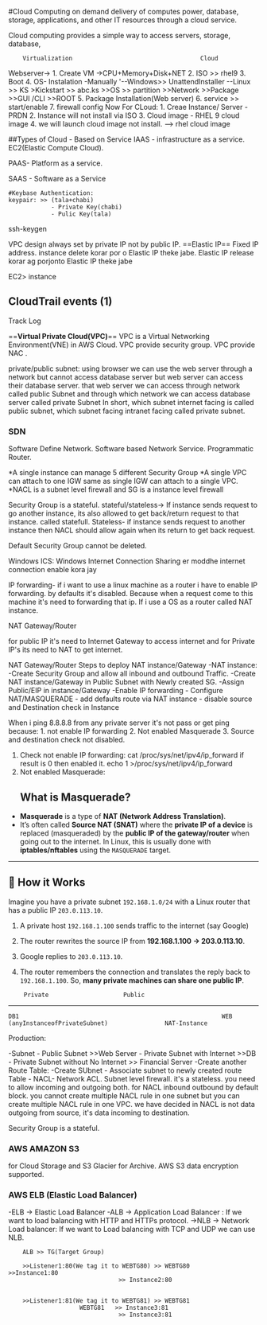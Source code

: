
#Cloud Computing 
on demand delivery of computes power, database, storage, applications, and other IT resources through a cloud service.

Cloud computing provides a simple way to access servers, storage, database,

		Virtualization                                    Cloud
Webserver->
			1. Create VM
				->CPU+Memory+Disk+NET
			2. ISO >> rhel9
			3.  Boot
			4. OS- Instalation
				-Manually
				'--Windows>> UnattendInstaller
				--Linux >> KS >Kickstart >> abc.ks
									>>OS >> partition
									>>Network
									>>Package
									>>GUI /CLI
									>>ROOT
			5. Package Installation(Web server)
			6.  service >> start/enable
			7. firewall config
	Now For CLoud:
		1.  Creae Instance/ Server
			-PRDN
		2. Instance will not install via ISO
		3. Cloud image - RHEL 9 cloud image 
		4. we will launch cloud image not install. --> rhel cloud image


##Types of Cloud - Based on Service
IAAS - infrastructure as a service.  EC2(Elastic Compute Cloud).  

PAAS- Platform as a service. 

SAAS - Software as a Service



	#Keybase Authentication:
	keypair: >> (tala+chabi)
				- Private Key(chabi)
				- Pulic Key(tala)

ssh-keygen

VPC design always set by private IP not by public IP.
==Elastic IP==
Fixed IP address. instance delete korar por o Elastic IP theke jabe. Elastic IP release korar ag porjonto Elastic IP theke jabe


EC2> instance
## CloudTrail events (1)
Track Log

==**Virtual Private Cloud(VPC)**==
VPC is a Virtual Networking Environment(VNE) in AWS Cloud. VPC provide security group. VPC provide NAC .

private/public subnet:
using browser we can use the web server through a network but cannot access database server but web server can access their database server. that web server we can access through network called public Subnet and through which network we can access database server called private Subnet
In short, which subnet internet facing is called public subnet, which subnet facing intranet facing called private subnet.

### SDN
Software Define Network. Software based Network Service. Programmatic Router.

*A single instance can manage 5 different Security Group
*A single VPC can attach to one IGW same as single IGW can attach to a single VPC.
*NACL is a subnet level firewall and SG is a instance level firewall


Security Group is a stateful.
stateful/stateless->  If instance sends request to go another instance, its also allowed to get back/return request to that instance. called statefull.
Stateless- if instance sends request to another instance then NACL should allow again when its return to get back request.

Default Security Group cannot be deleted.

Windows ICS: Windows Internet Connection Sharing er moddhe internet connection enable kora jay

IP forwarding- if i want to use a linux machine as a router i have to enable IP forwarding. by defaults it's disabled. Because when a request come to this machine it's need to forwarding that ip. If i use a OS as a router called NAT instance.

NAT Gateway/Router

for public IP it's need to Internet Gateway to access internet and for Private IP's its need to NAT to get internet.




NAT Gateway/Router
Steps to deploy NAT instance/Gateway
-NAT instance:
		-Create Security Group and allow all inbound and outbound Traffic.
		-Create NAT instance/Gateway in Public Subnet with Newly created SG.
		-Assign Public/EIP in instance/Gateway
		-Enable IP forwarding 
		- Configure NAT/MASQUERADE
		- add defaults route via NAT instance
		- disable source and Destination check in Instance

When i ping 8.8.8.8 from any private server it's not pass or get ping because:
	1. not enable IP forwarding
	2. Not enabled Masquerade
	3. Source and destination check not disabled.

1. Check not enable IP forwarding: cat /proc/sys/net/ipv4/ip_forward
		if result is 0 then enabled it.
		echo 1 >/proc/sys/net/ipv4/ip_forward
2. Not enabled Masquerade:
   ## What is Masquerade?
- **Masquerade** is a type of **NAT (Network Address Translation)**.
- It’s often called **Source NAT (SNAT)** where the **private IP of a device** is replaced (masqueraded) by the **public IP of the gateway/router** when going out to the internet.
In Linux, this is usually done with **iptables/nftables** using the `MASQUERADE` target.

---

## 🔹 How it Works

Imagine you have a private subnet `192.168.1.0/24` with a Linux router that has a public IP `203.0.113.10`.

1. A private host `192.168.1.100` sends traffic to the internet (say Google)
2. The router rewrites the source IP from **192.168.1.100 → 203.0.113.10**.
3. Google replies to `203.0.113.10`.    
4. The router remembers the connection and translates the reply back to `192.168.1.100`.
So, **many private machines can share one public IP**.


		Private                     Public
-------------------------------------------------
	DB1                                                         WEB
	(anyInstanceofPrivateSubnet)                NAT-Instance

Production:

-Subnet
	 - Public Subnet                                               >>Web Server
	 - Private Subnet with Internet                         >>DB
	 - Private Subnet without No Internet              >> Financial Server
-Create another Route Table:
		-Create SUbnet
		- Associate subnet to newly created route Table
		-
NACL- Network ACL. Subnet level firewall.  it's a stateless. you need to allow incoming and outgoing both. for NACL inbound outbound by default block.
 you cannot create multiple NACL rule in one subnet but you can create multiple NACL rule in one VPC. we have decided in NACL is not  data outgoing from source, it's data incoming to destination.
 
 
Security Group is a stateful.


### AWS  AMAZON S3
for Cloud Storage and S3 Glacier for Archive. AWS S3 data encryption supported. 






### AWS ELB (Elastic Load Balancer)

-ELB -> Elastic Load Balancer
		-ALB -> Application Load Balancer : If we want to load balancing with HTTP and HTTPs protocol.
		->NLB -> Network Load balancer: If we want to Load balancing with TCP and UDP we can use NLB.

		ALB >> TG(Target Group) 
		
		>>Listener1:80(We tag it to WEBTG80) >> WEBTG80                                                               >>Instance1:80
								   >> Instance2:80
						

		>>Listener1:81(We tag it to WEBTG81) >> WEBTG81  
						WEBTG81   >> Instance3:81
								   >> Instance3:81
	



 